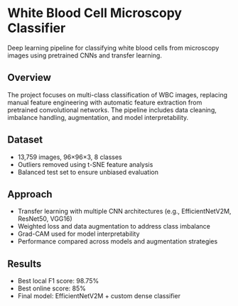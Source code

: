 # White Blood Cell Microscopy Classifier

Deep learning pipeline for classifying white blood cells from microscopy images using pretrained CNNs and transfer learning.

## Overview

The project focuses on multi-class classification of WBC images, replacing manual feature engineering with automatic feature extraction from pretrained convolutional networks. The pipeline includes data cleaning, imbalance handling, augmentation, and model interpretability.

## Dataset

- 13,759 images, 96×96×3, 8 classes  
- Outliers removed using t-SNE feature analysis  
- Balanced test set to ensure unbiased evaluation

## Approach

- Transfer learning with multiple CNN architectures (e.g., EfficientNetV2M, ResNet50, VGG16)  
- Weighted loss and data augmentation to address class imbalance  
- Grad-CAM used for model interpretability  
- Performance compared across models and augmentation strategies

## Results

- Best local F1 score: 98.75%  
- Best online score: 85%  
- Final model: EfficientNetV2M + custom dense classifier
